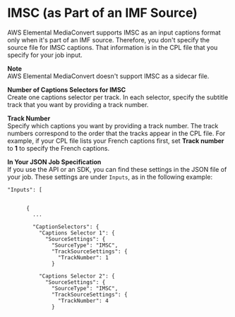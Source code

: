 # IMSC \(as Part of an IMF Source\)<a name="IMSC"></a>

AWS Elemental MediaConvert supports IMSC as an input captions format only when it's part of an IMF source\. Therefore, you don't specify the source file for IMSC captions\. That information is in the CPL file that you specify for your job input\.

**Note**  
AWS Elemental MediaConvert doesn't support IMSC as a sidecar file\.

**Number of Captions Selectors for IMSC**  
Create one captions selector per track\. In each selector, specify the subtitle track that you want by providing a track number\.

**Track Number**  
Specify which captions you want by providing a track number\. The track numbers correspond to the order that the tracks appear in the CPL file\. For example, if your CPL file lists your French captions first, set **Track number** to **1** to specify the French captions\.

**In Your JSON Job Specification**  
If you use the API or an SDK, you can find these settings in the JSON file of your job\. These settings are under `Inputs`, as in the following example:

```
"Inputs": [

 
      {
        ...
        		
        "CaptionSelectors": {
          "Captions Selector 1": {
            "SourceSettings": {
              "SourceType": "IMSC",
              "TrackSourceSettings": {
                "TrackNumber": 1
              }

          "Captions Selector 2": {
            "SourceSettings": {
              "SourceType": "IMSC",
              "TrackSourceSettings": {
                "TrackNumber": 4
              }
```